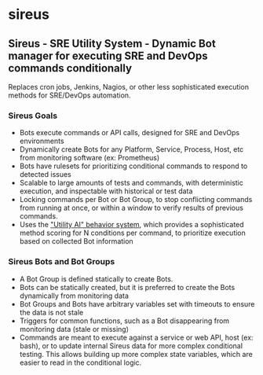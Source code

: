# sireus
## Sireus - SRE Utility System - Dynamic Bot manager for executing SRE and DevOps commands conditionally

Replaces cron jobs, Jenkins, Nagios, or other less sophisticated execution methods for SRE/DevOps automation.

### Sireus Goals

- Bots execute commands or API calls, designed for SRE and DevOps environments
- Dynamically create Bots for any Platform, Service, Process, Host, etc from monitoring software (ex: Prometheus)
- Bots have rulesets for prioritizing conditional commands to respond to detected issues
- Scalable to large amounts of tests and commands, with deterministic execution, and inspectable with historical or test data
- Locking commands per Bot or Bot Group, to stop conflicting commands from running at once, or within a window to verify results of previous commands.
- Uses the ["Utility AI" behavior system](https://en.wikipedia.org/wiki/Utility_system), which provides a sophisticated method scoring for N conditions per command, to prioritize execution based on collected Bot information 

### Sireus Bots and Bot Groups

- A Bot Group is defined statically to create Bots.  
- Bots can be statically created, but it is preferred to create the Bots dynamically from monitoring data
- Bot Groups and Bots have arbitrary variables set with timeouts to ensure the data is not stale
- Triggers for common functions, such as a Bot disappearing from monitoring data (stale or missing)
- Commands are meant to execute against a service or web API, host (ex: bash), or to update internal Sireus data for more complex conditional testing.  This allows building up more complex state variables, which are easier to read in the conditional logic.

